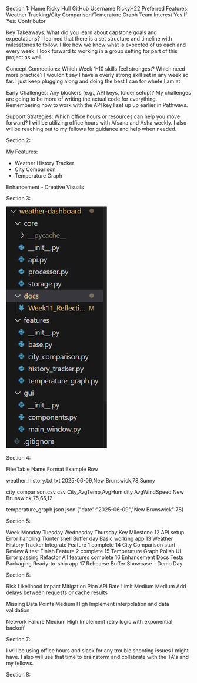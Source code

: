 Section 1:
Name	Ricky Hull
GitHub Username	RickyH22
Preferred Features: Weather Tracking/City Comparison/Temerature Graph
Team Interest	Yes  If Yes: Contributor


Key Takeaways: What did you learn about capstone goals and expectations? 
I learned that there is a  set structure and timeline with milesstones to follow.
I like how we know what is expected of us each and every week.
I look forward to working in a group setting for part of this project as well.

Concept Connections: Which Week 1–10 skills feel strongest? Which need more practice?
I wouldn't say I have a overly strong skill set in any week so far. I just keep plugging along and doing the best I can for whefe I am at.

Early Challenges: Any blockers (e.g., API keys, folder setup)?
My challenges are going to be more of writing the actual code for everything.
Remembering how to work with the API key I set up up earlier in Pathways.

Support Strategies: Which office hours or resources can help you move forward?
I will be utilizing office hours with Afsana and Asha weekly.
I also wll be reaching out to my fellows for guidance and help when needed.

Section 2:

My Features:

- Weather History Tracker
- City Comparison
- Temperature Graph

Enhancement - Creative Visuals

Section 3:

![alt text](<CS Structure 6.27.png>)

Section 4:

File/Table Name	Format	Example Row

weather_history.txt	txt	2025-06-09,New Brunswick,78,Sunny

city_comparison.csv	csv	City,AvgTemp,AvgHumidity,AvgWindSpeed
New Brunswick,75,65,12

temperature_graph.json	json	{"date":"2025-06-09","New Brunswick":78}

Section 5:

Week	Monday	Tuesday	Wednesday	Thursday	Key Milestone
12	API setup	Error handling	Tkinter shell	Buffer day	Basic working app
13	Weather History Tracker			Integrate	Feature 1 complete
14	City Comparison start		Review & test	Finish	Feature 2 complete
15	Temperature Graph	Polish UI	Error passing	Refactor	All features complete
16	Enhancement	Docs	Tests	Packaging	Ready-to-ship app
17	Rehearse	Buffer	Showcase	–	Demo Day

Section 6:

Risk	Likelihood	Impact	Mitigation Plan
API Rate Limit	Medium	Medium	Add delays between requests or cache results

Missing Data Points	Medium	High	Implement interpolation and data validation

Network Failure	Medium	High	Implement retry logic with exponential backoff

Section 7:

I will be using office hours and slack for any trouble shooting issues I might have. I also will use that time to brainstorm and collabrate with the TA's and my fellows.

Section 8:

